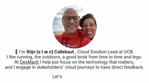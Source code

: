 <p align="center" font-size=18px>
    <img src="img/profile_round.png" height="150" width="150" align="center"/><br />   
    👋 I'm <strong>Stijn [s t &#230; n] Callebaut </strong>, Cloud Solution Lead at UCB. <br />
    I like running, the outdoors, a good book from time to time and lego. <br /> At <a href="https://www.ucb.com">DexMach</a> I help put focus on the technology that matters, <br /> and I engage in stakeholders' cloud journeys to have direct feedback. <br />
</p>
<p align="center">
    <span> Let's </span>
    <a href="https://callebaut.io" target="_blank" rel="noopener noreferrer me" title="my personal website" style="color:white;text-decoration : underline;">
        <span> Connect :coffee: </span>
    </a>
</p>
